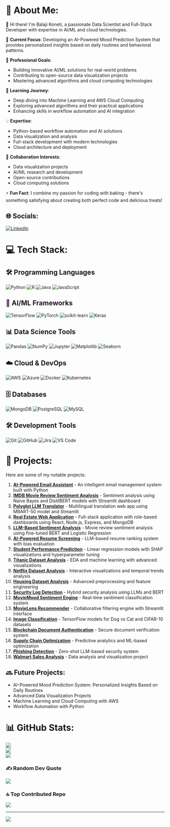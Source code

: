 # 💫 About Me:
👋 Hi there! I'm Balaji Koneti, a passionate Data Scientist and Full-Stack Developer with expertise in AI/ML and cloud technologies.

🔭 **Current Focus**: Developing an AI-Powered Mood Prediction System that provides personalized insights based on daily routines and behavioral patterns.

🎯 **Professional Goals**:
- Building innovative AI/ML solutions for real-world problems
- Contributing to open-source data visualization projects
- Mastering advanced algorithms and cloud computing technologies

🌱 **Learning Journey**:
- Deep diving into Machine Learning and AWS Cloud Computing
- Exploring advanced algorithms and their practical applications
- Enhancing skills in workflow automation and AI integration

💡 **Expertise**:
- Python-based workflow automation and AI solutions
- Data visualization and analysis
- Full-stack development with modern technologies
- Cloud architecture and deployment

🤝 **Collaboration Interests**:
- Data visualization projects
- AI/ML research and development
- Open-source contributions
- Cloud computing solutions

⚡ **Fun Fact**: I combine my passion for coding with baking - there's something satisfying about creating both perfect code and delicious treats!

## 🌐 Socials:
[![LinkedIn](https://img.shields.io/badge/LinkedIn-%230077B5.svg?logo=linkedin&logoColor=white)](https://linkedin.com/in/balaji-koneti/) 

# 💻 Tech Stack:

## 🛠️ Programming Languages
![Python](https://img.shields.io/badge/python-3670A0?style=for-the-badge&logo=python&logoColor=ffdd54) ![R](https://img.shields.io/badge/r-%23276DC3.svg?style=for-the-badge&logo=r&logoColor=white) ![Java](https://img.shields.io/badge/java-%23ED8B00.svg?style=for-the-badge&logo=openjdk&logoColor=white) ![JavaScript](https://img.shields.io/badge/javascript-%23323330.svg?style=for-the-badge&logo=javascript&logoColor=%23F7DF1E)

## 🤖 AI/ML Frameworks
![TensorFlow](https://img.shields.io/badge/TensorFlow-%23FF6F00.svg?style=for-the-badge&logo=TensorFlow&logoColor=white) ![PyTorch](https://img.shields.io/badge/PyTorch-%23EE4C2C.svg?style=for-the-badge&logo=PyTorch&logoColor=white) ![scikit-learn](https://img.shields.io/badge/scikit--learn-%23F7931E.svg?style=for-the-badge&logo=scikit-learn&logoColor=white) ![Keras](https://img.shields.io/badge/Keras-%23D00000.svg?style=for-the-badge&logo=Keras&logoColor=white)

## 📊 Data Science Tools
![Pandas](https://img.shields.io/badge/pandas-%23150458.svg?style=for-the-badge&logo=pandas&logoColor=white) ![NumPy](https://img.shields.io/badge/numpy-%23013243.svg?style=for-the-badge&logo=numpy&logoColor=white) ![Jupyter](https://img.shields.io/badge/jupyter-%23FA0F00.svg?style=for-the-badge&logo=jupyter&logoColor=white) ![Matplotlib](https://img.shields.io/badge/Matplotlib-%23ffffff.svg?style=for-the-badge&logo=Matplotlib&logoColor=white) ![Seaborn](https://img.shields.io/badge/Seaborn-%230C55A5.svg?style=for-the-badge&logo=seaborn&logoColor=white)

## ☁️ Cloud & DevOps
![AWS](https://img.shields.io/badge/AWS-%23FF9900.svg?style=for-the-badge&logo=amazon-aws&logoColor=white) ![Azure](https://img.shields.io/badge/azure-%230072C6.svg?style=for-the-badge&logo=microsoftazure&logoColor=white) ![Docker](https://img.shields.io/badge/docker-%230db7ed.svg?style=for-the-badge&logo=docker&logoColor=white) ![Kubernetes](https://img.shields.io/badge/kubernetes-%23326ce5.svg?style=for-the-badge&logo=kubernetes&logoColor=white)

## 🗄️ Databases
![MongoDB](https://img.shields.io/badge/MongoDB-%234ea94b.svg?style=for-the-badge&logo=mongodb&logoColor=white) ![PostgreSQL](https://img.shields.io/badge/PostgreSQL-%23316192.svg?style=for-the-badge&logo=postgresql&logoColor=white) ![MySQL](https://img.shields.io/badge/mysql-%2300f.svg?style=for-the-badge&logo=mysql&logoColor=white)

## 🛠️ Development Tools
![Git](https://img.shields.io/badge/git-%23F05033.svg?style=for-the-badge&logo=git&logoColor=white) ![GitHub](https://img.shields.io/badge/github-%23121011.svg?style=for-the-badge&logo=github&logoColor=white) ![Jira](https://img.shields.io/badge/jira-%230A0FFF.svg?style=for-the-badge&logo=jira&logoColor=white) ![VS Code](https://img.shields.io/badge/VS%20Code-007ACC?style=for-the-badge&logo=visual-studio-code&logoColor=white)

# 🚀 Projects:
Here are some of my notable projects:

1. **[AI-Powered Email Assistant](https://github.com/KonetiBalaji/AI_Powered_Email_Assistant)** - An intelligent email management system built with Python
2. **[IMDB Movie Review Sentiment Analysis](https://github.com/KonetiBalaji/IMDB-Movie-Review-Sentiment-Analysis)** - Sentiment analysis using Naive Bayes and DistilBERT models with Streamlit dashboard
3. **[Polyglot LLM Translator](https://github.com/KonetiBalaji/LLM-based-AI-Translator)** - Multilingual translation web app using MBART-50 model and Streamlit
4. **[Real Estate Web Application](https://github.com/KonetiBalaji/web-portfolio-for-juniors)** - Full-stack application with role-based dashboards using React, Node.js, Express, and MongoDB
5. **[LLM-Based Sentiment Analysis](https://github.com/KonetiBalaji/LLM-Based-Sentiment-Analysis-on-Movie-Reviews)** - Movie review sentiment analysis using fine-tuned BERT and Logistic Regression
6. **[AI-Powered Resume Screening](https://github.com/KonetiBalaji/AI_Powered_Resume)** - LLM-based resume ranking system with bias evaluation
7. **[Student Performance Prediction](https://github.com/KonetiBalaji/Linear-Regression-for-Predective-Modeling)** - Linear regression models with SHAP visualizations and hyperparameter tuning
8. **[Titanic Dataset Analysis](https://github.com/KonetiBalaji/ExploratoryDataAnalysis_Titanic_Dataset)** - EDA and machine learning with advanced visualizations
9. **[Netflix Dataset Analysis](https://github.com/KonetiBalaji/ExploratoryDataAnalysis_Netflix_Dataset)** - Interactive visualizations and temporal trends analysis
10. **[Housing Dataset Analysis](https://github.com/KonetiBalaji/ExploratoryDataAnalysis_Housing_Dataset)** - Advanced preprocessing and feature engineering
11. **[Security Log Detection](https://github.com/KonetiBalaji/LLM_for_Security_Log_Detection)** - Hybrid security analysis using LLMs and BERT
12. **[MovieMood Sentiment Engine](https://github.com/KonetiBalaji/MovieMood-Real-Time-Sentiment-Classification-Engine)** - Real-time sentiment classification system
13. **[MovieLens Recommender](https://github.com/KonetiBalaji/MovieLens-Recommender-A-Collaborative-Filtering-Engine)** - Collaborative filtering engine with Streamlit interface
14. **[Image Classification](https://github.com/KonetiBalaji/Image-Classification-with-TensorFlow-Dog-vs-Cat-or-CIFAR-10)** - TensorFlow models for Dog vs Cat and CIFAR-10 datasets
15. **[Blockchain Document Authentication](https://github.com/KonetiBalaji/Blockchain-Based-Document-Authentication-System)** - Secure document verification system
16. **[Supply Chain Optimization](https://github.com/KonetiBalaji/Advanced-Supply-Chain-Optimization-Leveraging-Predictive-Analytics-and-Machine-Learning)** - Predictive analytics and ML-based optimization
17. **[Phishing Detection](https://github.com/KonetiBalaji/LLM_Classification_Task_Phishing_Detection)** - Zero-shot LLM-based security system
18. **[Walmart Sales Analysis](https://github.com/KonetiBalaji/Walmart_Sales_Analysis)** - Data analysis and visualization project

## 🔜 Future Projects:
- AI-Powered Mood Prediction System: Personalized Insights Based on Daily Routines
- Advanced Data Visualization Projects
- Machine Learning and Cloud Computing with AWS
- Workflow Automation with Python

# 📊 GitHub Stats:
![](https://github-readme-stats.vercel.app/api?username=KonetiBalaji&theme=dark&hide_border=false&include_all_commits=true&count_private=false)<br/>
![](https://github-readme-streak-stats.herokuapp.com/?user=KonetiBalaji&theme=dark&hide_border=false)<br/>
![](https://github-readme-stats.vercel.app/api/top-langs/?username=KonetiBalaji&theme=dark&hide_border=false&include_all_commits=true&count_private=false&layout=compact)

### ✍️ Random Dev Quote
![](https://quotes-github-readme.vercel.app/api?type=horizontal&theme=radical)

### 🔝 Top Contributed Repo
![](https://github-contributor-stats.vercel.app/api?username=KonetiBalaji&limit=5&theme=dark&combine_all_yearly_contributions=true)

---
[![](https://visitcount.itsvg.in/api?id=KonetiBalaji&icon=0&color=0)](https://visitcount.itsvg.in)

<!-- Proudly created with GPRM ( https://gprm.itsvg.in ) -->
